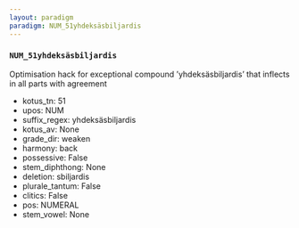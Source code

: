 ```yaml
---
layout: paradigm
paradigm: NUM_51yhdeksäsbiljardis
---
```

### ` NUM_51yhdeksäsbiljardis `

Optimisation hack for exceptional compound ’yhdeksäsbiljardis’ that inflects in all parts with agreement
* kotus_tn: 51
* upos: NUM
* suffix_regex: yhdeksäsbiljardis
* kotus_av: None
* grade_dir: weaken
* harmony: back
* possessive: False
* stem_diphthong: None
* deletion: sbiljardis
* plurale_tantum: False
* clitics: False
* pos: NUMERAL
* stem_vowel: None
